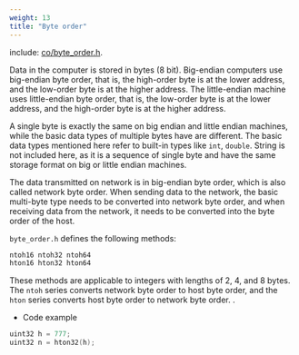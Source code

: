```yaml
---
weight: 13
title: "Byte order"
---
```


include: [co/byte_order.h](https://github.com/idealvin/coost/blob/master/include/co/byte_order.h).




Data in the computer is stored in bytes (8 bit). Big-endian computers use big-endian byte order, that is, the high-order byte is at the lower address, and the low-order byte is at the higher address. The little-endian machine uses little-endian byte order, that is, the low-order byte is at the lower address, and the high-order byte is at the higher address. 


A single byte is exactly the same on big endian and little endian machines, while the basic data types of multiple bytes have are different. The basic data types mentioned here refer to built-in types like `int`, `double`. String is not included here, as it is a sequence of single byte and have the same storage format on big or little endian machines. 


The data transmitted on network is in big-endian byte order, which is also called network byte order. When sending data to the network, the basic multi-byte type needs to be converted into network byte order, and when receiving data from the network, it needs to be converted into the byte order of the host. 




`byte_order.h` defines the following methods:


```cpp
ntoh16 ntoh32 ntoh64
hton16 hton32 hton64
```


These methods are applicable to integers with lengths of 2, 4, and 8 bytes. The `ntoh` series converts network byte order to host byte order, and the `hton` series converts host byte order to network byte order. . 


- Code example



```cpp
uint32 h = 777;
uint32 n = hton32(h);
```
